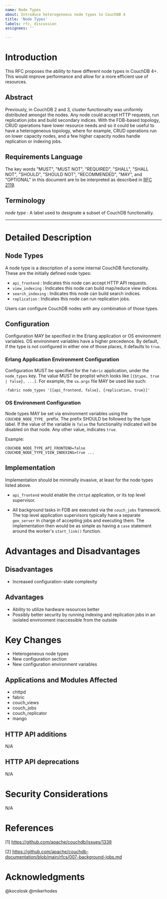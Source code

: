 ```yaml
---
name: Node Types
about: Introduce heterogeneous node types to CouchDB 4
title: 'Node Types'
labels: rfc, discussion
assignees: ''

---
```


# Introduction

This RFC proposes the ability to have different node types in CouchDB 4+. This
would improve performance and allow for a more efficient use of resources.

## Abstract

Previously, in CouchDB 2 and 3, cluster functionality was uniformly distributed
amongst the nodes. Any node could accept HTTP requests, run replication jobs
and build secondary indices. With the FDB-based topology, CRUD operations have
lower resource needs and so it could be useful to have a heterogeneous
topology, where for example, CRUD operations run on lower capacity nodes, and a
few higher capacity nodes handle replication or indexing jobs.


## Requirements Language

The key words "MUST", "MUST NOT", "REQUIRED", "SHALL", "SHALL NOT",
"SHOULD", "SHOULD NOT", "RECOMMENDED",  "MAY", and "OPTIONAL" in this
document are to be interpreted as described in
[RFC 2119](https://www.rfc-editor.org/rfc/rfc2119.txt).

## Terminology

*node type* : A label used to designate a subset of CouchDB functionality.

---

# Detailed Description

## Node Types

A node type is a description of a some internal CouchDB functionality. These
are the initially defined node types:

 * `api_frontend` : Indicates this node can accept HTTP API requests.
 * `view_indexing` : Indicates this node can build map/reduce view indices.
 * `search_indexing` : Indicates this node can build search indices.
 * `replication` : Indicates this node can run replication jobs.

Users can configure CouchDB nodes with any combination of those types.

## Configuration

Configuration MAY be specified in the Erlang application or OS environment
variables. OS environment variables have a higher precedence. By default, if
the type is not configured in either one of those places, it defaults to
`true`.

### Erlang Application Environment Configuration

Configuration MUST be specified for the `fabric` application, under the
`node_types` key. The value MUST be proplist which looks like `[{$type, true |
false}, ...]`. For example, the `va.args` file MAY be used like such:

```
-fabric node_types '[{api_frontend, false}, {replication, true}]'

```

### OS Environment Configuration

Node types MAY be set via environment variables using the `COUCHDB_NODE_TYPE_`
prefix. The prefix SHOULD be followed by the type label. If the value of the
variable is `false` the functionality indicated will be disabled on that
node. Any other value, indicates `true`.

Example:

`COUCHDB_NODE_TYPE_API_FRONTEND=false COUCHDB_NODE_TYPE_VIEW_INDEXING=true ...`

## Implementation

Implementation should be minimally invasive, at least for the node types listed
above.

 * `api_frontend` would enable the `chttpd` application, or its top level
   supervisor.

 * All background tasks in FDB are executed via the `couch_jobs` framework. The
top level application supervisors typically have a separate `gen_server` in
charge of accepting jobs and executing them. The implementation then would be
as simple as having a `case` statement around the worker's `start_link()`
function.

# Advantages and Disadvantages

## Disadvantages

 - Increased configuration-state complexity

## Advantages

 - Ability to utilize hardware resources better
 - Possibly better security by running indexing and replication jobs in an
   isolated environment inaccessible from the outside

# Key Changes

 - Heterogeneous node types
 - New configuration section
 - New configuration environment variables

## Applications and Modules Affected

 - chttpd
 - fabric
 - couch_views
 - couch_jobs
 - couch_replicator
 - mango

## HTTP API additions

N/A

## HTTP API deprecations

N/A

# Security Considerations

N/A

# References

[1] https://github.com/apache/couchdb/issues/1338

[2] https://github.com/apache/couchdb-documentation/blob/main/rfcs/007-background-jobs.md

# Acknowledgments

@kocolosk
@mikerhodes
